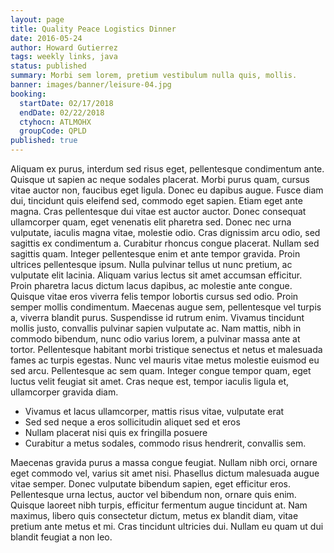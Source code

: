 ```yaml
---
layout: page
title: Quality Peace Logistics Dinner
date: 2016-05-24
author: Howard Gutierrez
tags: weekly links, java
status: published
summary: Morbi sem lorem, pretium vestibulum nulla quis, mollis.
banner: images/banner/leisure-04.jpg
booking:
  startDate: 02/17/2018
  endDate: 02/22/2018
  ctyhocn: ATLMOHX
  groupCode: QPLD
published: true
---
```

Aliquam ex purus, interdum sed risus eget, pellentesque condimentum ante. Quisque ut sapien ac neque sodales placerat. Morbi purus quam, cursus vitae auctor non, faucibus eget ligula. Donec eu dapibus augue. Fusce diam dui, tincidunt quis eleifend sed, commodo eget sapien. Etiam eget ante magna. Cras pellentesque dui vitae est auctor auctor. Donec consequat ullamcorper quam, eget venenatis elit pharetra sed. Donec nec urna vulputate, iaculis magna vitae, molestie odio. Cras dignissim arcu odio, sed sagittis ex condimentum a. Curabitur rhoncus congue placerat. Nullam sed sagittis quam. Integer pellentesque enim et ante tempor gravida.
Proin ultrices pellentesque ipsum. Nulla pulvinar tellus ut nunc pretium, ac vulputate elit lacinia. Aliquam varius lectus sit amet accumsan efficitur. Proin pharetra lacus dictum lacus dapibus, ac molestie ante congue. Quisque vitae eros viverra felis tempor lobortis cursus sed odio. Proin semper mollis condimentum. Maecenas augue sem, pellentesque vel turpis a, viverra blandit purus. Suspendisse id rutrum enim. Vivamus tincidunt mollis justo, convallis pulvinar sapien vulputate ac. Nam mattis, nibh in commodo bibendum, nunc odio varius lorem, a pulvinar massa ante at tortor. Pellentesque habitant morbi tristique senectus et netus et malesuada fames ac turpis egestas. Nunc vel mauris vitae metus molestie euismod eu sed arcu. Pellentesque ac sem quam. Integer congue tempor quam, eget luctus velit feugiat sit amet. Cras neque est, tempor iaculis ligula et, ullamcorper gravida diam.

* Vivamus et lacus ullamcorper, mattis risus vitae, vulputate erat
* Sed sed neque a eros sollicitudin aliquet sed et eros
* Nullam placerat nisi quis ex fringilla posuere
* Curabitur a metus sodales, commodo risus hendrerit, convallis sem.

Maecenas gravida purus a massa congue feugiat. Nullam nibh orci, ornare eget commodo vel, varius sit amet nisi. Phasellus dictum malesuada augue vitae semper. Donec vulputate bibendum sapien, eget efficitur eros. Pellentesque urna lectus, auctor vel bibendum non, ornare quis enim. Quisque laoreet nibh turpis, efficitur fermentum augue tincidunt at. Nam maximus, libero quis consectetur dictum, metus ex blandit diam, vitae pretium ante metus et mi. Cras tincidunt ultricies dui. Nullam eu quam ut dui blandit feugiat a non leo.
